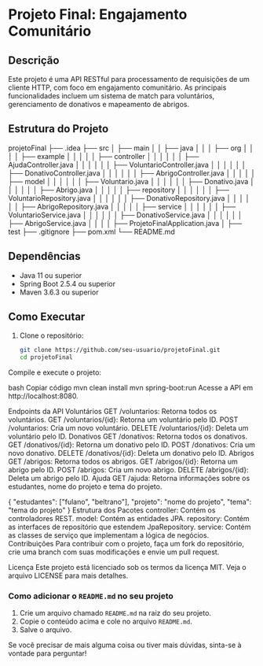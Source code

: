 # Projeto Final: Engajamento Comunitário

## Descrição
Este projeto é uma API RESTful para processamento de requisições de um cliente HTTP, com foco em engajamento comunitário. As principais funcionalidades incluem um sistema de match para voluntários, gerenciamento de donativos e mapeamento de abrigos.

## Estrutura do Projeto
projetoFinal
├── .idea
├── src
│ ├── main
│ │ ├── java
│ │ │ ├── org
│ │ │ │ ├── example
│ │ │ │ │ ├── controller
│ │ │ │ │ │ ├── AjudaController.java
│ │ │ │ │ │ ├── VoluntarioController.java
│ │ │ │ │ │ ├── DonativoController.java
│ │ │ │ │ │ ├── AbrigoController.java
│ │ │ │ │ ├── model
│ │ │ │ │ │ ├── Voluntario.java
│ │ │ │ │ │ ├── Donativo.java
│ │ │ │ │ │ ├── Abrigo.java
│ │ │ │ │ ├── repository
│ │ │ │ │ │ ├── VoluntarioRepository.java
│ │ │ │ │ │ ├── DonativoRepository.java
│ │ │ │ │ │ ├── AbrigoRepository.java
│ │ │ │ │ ├── service
│ │ │ │ │ │ ├── VoluntarioService.java
│ │ │ │ │ │ ├── DonativoService.java
│ │ │ │ │ │ ├── AbrigoService.java
│ │ │ │ ├── ProjetoFinalApplication.java
│ ├── test
├── .gitignore
├── pom.xml
└── README.md

## Dependências
- Java 11 ou superior
- Spring Boot 2.5.4 ou superior
- Maven 3.6.3 ou superior

## Como Executar
1. Clone o repositório:
   ```bash
   git clone https://github.com/seu-usuario/projetoFinal.git
   cd projetoFinal
Compile e execute o projeto:

bash
Copiar código
mvn clean install
mvn spring-boot:run
Acesse a API em http://localhost:8080.

Endpoints da API
Voluntários
GET /voluntarios: Retorna todos os voluntários.
GET /voluntarios/{id}: Retorna um voluntário pelo ID.
POST /voluntarios: Cria um novo voluntário.
DELETE /voluntarios/{id}: Deleta um voluntário pelo ID.
Donativos
GET /donativos: Retorna todos os donativos.
GET /donativos/{id}: Retorna um donativo pelo ID.
POST /donativos: Cria um novo donativo.
DELETE /donativos/{id}: Deleta um donativo pelo ID.
Abrigos
GET /abrigos: Retorna todos os abrigos.
GET /abrigos/{id}: Retorna um abrigo pelo ID.
POST /abrigos: Cria um novo abrigo.
DELETE /abrigos/{id}: Deleta um abrigo pelo ID.
Ajuda
GET /ajuda: Retorna informações sobre os estudantes, nome do projeto e tema do projeto.

{
"estudantes": ["fulano", "beltrano"],
"projeto": "nome do projeto",
"tema": "tema do projeto"
}
Estrutura dos Pacotes
controller: Contém os controladores REST.
model: Contém as entidades JPA.
repository: Contém as interfaces de repositório que estendem JpaRepository.
service: Contém as classes de serviço que implementam a lógica de negócios.
Contribuições
Para contribuir com o projeto, faça um fork do repositório, crie uma branch com suas modificações e envie um pull request.

Licença
Este projeto está licenciado sob os termos da licença MIT. Veja o arquivo LICENSE para mais detalhes.

### Como adicionar o `README.md` no seu projeto

1. Crie um arquivo chamado `README.md` na raiz do seu projeto.
2. Copie o conteúdo acima e cole no arquivo `README.md`.
3. Salve o arquivo.

Se você precisar de mais alguma coisa ou tiver mais dúvidas, sinta-se à vontade para perguntar!